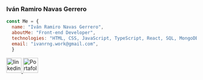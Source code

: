 ### Iván Ramiro Navas Gerrero 

```javascript 
const Me = {
  name: "Iván Ramiro Navas Gerrero",
  aboutMe: "Front-end Developer",
  technologies: "HTML, CSS, JavaScript, TypeScript, React, SQL, MongoDB, Git",
  email: "ivanrng.work@gmail.com",  
  }
```

<a href='https://www.linkedin.com/in/ivan-navas-0990021a6/' target='_blank' title='LinkedIn'>
  <img width=40px src="https://res.cloudinary.com/ivannavas/image/upload/v1692454258/portafolio/linkedin_mookjy.png" alt='linkedin' />
<a/>
<a href='https://www.linkedin.com/in/ivan-navas-0990021a6/' target='_blank' title='Portafolio'>
  <img width=40px src="https://res.cloudinary.com/ivannavas/image/upload/v1692454623/portafolio/myCharacter_eqf1da.jpg" alt='Portafolio' />
<a/>

